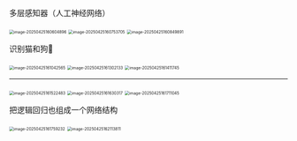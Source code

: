 多层感知器（人工神经网络）

<img src="/Users/xhx/Library/Application Support/typora-user-images/image-20250425160604896.png" alt="image-20250425160604896" style="zoom:50%;" />

<img src="/Users/xhx/Library/Application Support/typora-user-images/image-20250425160753705.png" alt="image-20250425160753705" style="zoom:50%;" />

<img src="/Users/xhx/Library/Application Support/typora-user-images/image-20250425160849891.png" alt="image-20250425160849891" style="zoom:50%;" />

识别猫和狗🐶

<img src="/Users/xhx/Library/Application Support/typora-user-images/image-20250425161042565.png" alt="image-20250425161042565" style="zoom:50%;" />

<img src="/Users/xhx/Library/Application Support/typora-user-images/image-20250425161302133.png" alt="image-20250425161302133" style="zoom:50%;" />

<img src="/Users/xhx/Library/Application Support/typora-user-images/image-20250425161411745.png" alt="image-20250425161411745" style="zoom:50%;" />

---

<img src="/Users/xhx/Library/Application Support/typora-user-images/image-20250425161522483.png" alt="image-20250425161522483" style="zoom:50%;" />

<img src="/Users/xhx/Library/Application Support/typora-user-images/image-20250425161630317.png" alt="image-20250425161630317" style="zoom:50%;" />

<img src="/Users/xhx/Library/Application Support/typora-user-images/image-20250425161711045.png" alt="image-20250425161711045" style="zoom:50%;" />

把逻辑回归也组成一个网络结构

<img src="/Users/xhx/Library/Application Support/typora-user-images/image-20250425161759232.png" alt="image-20250425161759232" style="zoom:50%;" />

<img src="/Users/xhx/Library/Application Support/typora-user-images/image-20250425162113811.png" alt="image-20250425162113811" style="zoom:50%;" />
